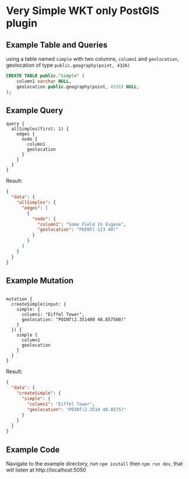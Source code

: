 # Very Simple WKT only PostGIS plugin


## Example Table and Queries

using a table named `simple` with two columns, `column1` and `geolocation`, geolocation of type `public.geography(point, 4326)`

```SQL
CREATE TABLE public."simple" (
	column1 varchar NULL,
	geolocation public.geography(point, 4326) NULL,
);
```

## Example Query


```gql
query {
  allSimples(first: 1) {
    edges {
      node {
        column1
        geolocation
      }
    }
  }
}
```

Result:

```json
{
  "data": {
    "allSimples": {
      "edges": [
        {
          "node": {
            "column1": "Some Field In Eugene",
            "geolocation": "POINT(-123 40)"
          }
        }
      ]
    }
  }
}
```


## Example Mutation

```gql

mutation {
  createSimple(input: {
    simple: {
      column1: "Eiffel Tower",
      geolocation: "POINT(2.351400 48.857500)"
    }
  }) {
    simple {
      column1
      geolocation
    }
  }
}
```

Result:

```json
{
  "data": {
    "createSimple": {
      "simple": {
        "column1": "Eiffel Tower",
        "geolocation": "POINT(2.3514 48.8575)"
      }
    }
  }
}
```


## Example Code

Navigate to the example directory, run `npm install` then `npm run dev`, that will listen at http://localhost:5050